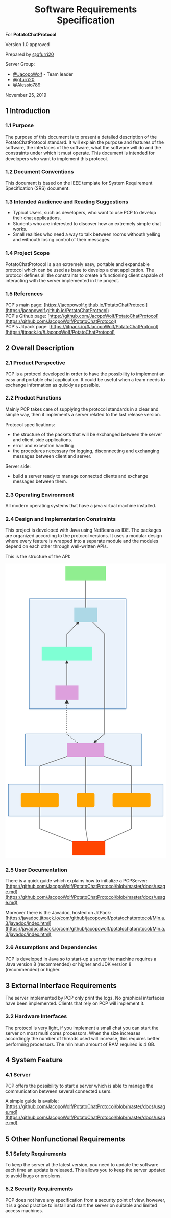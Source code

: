 <center>
<h1> Software Requirements Specification </h1>
</center>


For **PotatoChatProtocol**

Version 1.0 approved

Prepared by [@gfurri20](https://github.com/gfurri20)

Server Group:

- [@JacopoWolf](https://github.com/JacopoWolf) - Team leader
- [@gfurri20](https://github.com/gfurri20)
- [@Alessio789](https://github.com/Alessio789)

November 25, 2019

## 1 Introduction

### 1.1 Purpose
The purpose of this document is to present a detailed description of the PotatoChatProtocol standard. It will explain the purpose and features of the software, the interfaces of the software, what the software will do and the constraints under which it must operate. This document is intended for developers who want to implement this protocol.


### 1.2 Document Conventions
This document is based on the IEEE template for System Requirement Specification (SRS) document.


### 1.3 Intended Audience and Reading Suggestions

- Typical Users, such as developers, who want to use PCP to develop their chat applications.
- Students who are interested to discover how an extremely simple chat works.
- Small realities who need a way to talk between rooms withouth yelling and withouth losing control of their messages.


### 1.4 Project Scope
PotatoChatProtocol is a an extremely easy, portable and expandable protocol which can be used as base to develop a chat application.
The protocol defines all the constraints to create a functioning client capable of interacting with the server implemented in the project.


### 1.5 References
PCP's main page:
[https://jacopowolf.github.io/PotatoChatProtocol](https://jacopowolf.github.io/PotatoChatProtocol) \
PCP's Github page:
[https://github.com/JacopoWolf/PotatoChatProtocol](https://github.com/JacopoWolf/PotatoChatProtocol) \
PCP's Jitpack page:
[https://jitpack.io/#JacopoWolf/PotatoChatProtocol](https://jitpack.io/#JacopoWolf/PotatoChatProtocol)


## 2 Overall Description

### 2.1 Product Perspective
PCP is a protocol developed in order to have the possibility to implement an easy and portable chat application. It could be useful when a team needs to exchange information as quickly as possible.


### 2.2 Product Functions
Mainly PCP takes care of supplying the protocol standards in a clear and simple way, then it implements a server related to the last release version.

Protocol specifications:

- the structure of the packets that will be exchanged between the server and client-side applications.
- error and exception handling
- the procedures necessary for logging, disconnecting and exchanging messages between client and server.

Server side:

- build a server ready to manage connected clients and exchange messages between them.


### 2.3 Operating Environment
All modern operating systems that have a java virtual machine installed.


### 2.4 Design and Implementation Constraints
This project is developed with Java using NetBeans as IDE. The packages are organized according to the protocol versions. It uses a modular design where every feature is wrapped into a separate module and the modules depend on each other through well-written APIs.

This is the structure of the API:


![API](../img/server-architecture.svg)


### 2.5 User Documentation
There is a quick guide which explains how to initialize a PCPServer:
[https://github.com/JacopoWolf/PotatoChatProtocol/blob/master/docs/usage.md](https://github.com/JacopoWolf/PotatoChatProtocol/blob/master/docs/usage.md)

Moreover there is the Javadoc, hosted on JitPack:
[https://javadoc.jitpack.io/com/github/jacopowolf/potatochatprotocol/Min.a.3/javadoc/index.html](https://javadoc.jitpack.io/com/github/jacopowolf/potatochatprotocol/Min.a.3/javadoc/index.html)


### 2.6 Assumptions and Dependencies
PCP is developed in Java so to start-up a server the machine requires a Java version 8 (recommended) or higher and JDK version 8 (recommended) or higher.


## 3 External Interface Requirements
The server implemented by PCP only print the logs. No graphical interfaces have been implemented. Clients that rely on PCP will implement it.


### 3.2 Hardware Interfaces
The protocol is very light, if you implement a small chat you can start the server on most multi cores processors.
When the size increases accordingly the number of threads used will increase, this requires better performing processors.
The minimum amount of RAM required is 4 GB.


## 4 System Feature


### 4.1 Server
PCP offers the possibility to start a server which is able to manage the communication between several connected users.

A simple guide is avaible: [https://github.com/JacopoWolf/PotatoChatProtocol/blob/master/docs/usage.md](https://github.com/JacopoWolf/PotatoChatProtocol/blob/master/docs/usage.md)


## 5 Other Nonfunctional Requirements

### 5.1 Safety Requirements
To keep the server at the latest version, you need to update the software each time an update is released.
This allows you to keep the server updated to avoid bugs or problems.


### 5.2 Security Requirements
PCP does not have any specification from a security point of view, however, it is a good practice to install and start the server on suitable and limited access machines.
